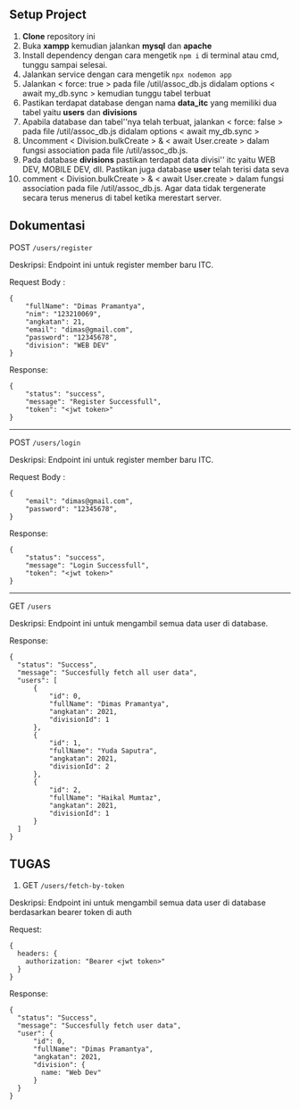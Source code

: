 ## Setup Project

1. **Clone** repository ini 
2. Buka **xampp** kemudian jalankan **mysql** dan **apache**
3. Install dependency dengan cara mengetik `npm i` di terminal atau cmd, tunggu sampai selesai.
4. Jalankan service dengan cara mengetik `npx nodemon app`
5. Jalankan < force: true > pada file /util/assoc_db.js didalam options < await my_db.sync > kemudian tunggu tabel terbuat
6. Pastikan terdapat database dengan nama **data_itc** yang memiliki dua tabel yaitu **users** dan   **divisions**
7. Apabila database dan tabel''nya telah terbuat, jalankan < force: false > pada file /util/assoc_db.js didalam options < await my_db.sync > 
8. Uncomment < Division.bulkCreate > & < await User.create > dalam fungsi association pada file /util/assoc_db.js.
9. Pada database **divisions** pastikan terdapat data divisi'' itc yaitu WEB DEV, MOBILE DEV, dll. Pastikan juga database **user** telah terisi data seva
10. comment < Division.bulkCreate > & < await User.create > dalam fungsi association pada file /util/assoc_db.js. Agar data tidak tergenerate secara terus menerus di tabel ketika merestart server.

## Dokumentasi

POST `/users/register`

Deskripsi: Endpoint ini untuk register member baru ITC. 

Request Body :

```
{
    "fullName": "Dimas Pramantya",
    "nim": "123210069",
    "angkatan": 21,
    "email": "dimas@gmail.com",
    "password": "12345678",
    "division": "WEB DEV"
}
```

Response:

```
{
    "status": "success",
    "message": "Register Successfull",
    "token": "<jwt token>"
}
```
---

POST `/users/login`

Deskripsi: Endpoint ini untuk register member baru ITC. 

Request Body :

```
{
    "email": "dimas@gmail.com",
    "password": "12345678",
}
```

Response:

```
{
    "status": "success",
    "message": "Login Successfull",
    "token": "<jwt token>"
}
```
---

GET `/users`

Deskripsi: Endpoint ini untuk mengambil semua data user di database. 

Response:
```
{
  "status": "Success",
  "message": "Succesfully fetch all user data",
  "users": [
      {
          "id": 0,
          "fullName": "Dimas Pramantya",
          "angkatan": 2021,
          "divisionId": 1
      },
      {
          "id": 1,
          "fullName": "Yuda Saputra",
          "angkatan": 2021,
          "divisionId": 2
      },
      {
          "id": 2,
          "fullName": "Haikal Mumtaz",
          "angkatan": 2021,
          "divisionId": 1
      }
  ]
}
```

## TUGAS

1. GET `/users/fetch-by-token`

Deskripsi: 
Endpoint ini untuk mengambil semua data user di database berdasarkan bearer token di auth

Request:
```
{
  headers: {
    authorization: "Bearer <jwt token>"
  }
}
```

Response:
```
{
  "status": "Success",
  "message": "Succesfully fetch user data",
  "user": {
      "id": 0,
      "fullName": "Dimas Pramantya",
      "angkatan": 2021,
      "division": {
        name: "Web Dev"
      }
  }
}
```
